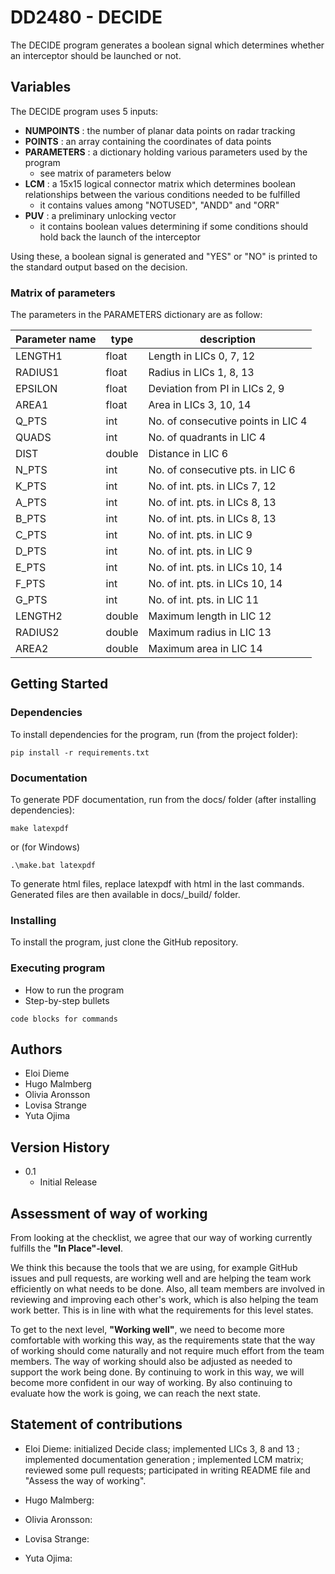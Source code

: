 # DD2480 - DECIDE

The DECIDE program generates a boolean signal which determines whether an interceptor should be launched or not.

## Variables

The DECIDE program uses 5 inputs: 
- **NUMPOINTS** : the number of planar data points on radar tracking 
- **POINTS** : an array containing the coordinates of data points
- **PARAMETERS** : a dictionary holding various parameters used by the program 
    - see matrix of parameters below
- **LCM** : a 15x15 logical connector matrix which determines boolean relationships between the various conditions needed to be fulfilled 
    - it contains values among "NOTUSED", "ANDD" and "ORR"
- **PUV** : a preliminary unlocking vector 
    - it contains boolean values determining if some conditions should hold back the launch of the interceptor

Using these, a boolean signal is generated and "YES" or "NO" is printed to the standard output based on the decision.

### Matrix of parameters
The parameters in the PARAMETERS dictionary are as follow:

| Parameter name | type | description |
| --- | --- | --- |
| LENGTH1 | float | Length in LICs 0, 7, 12 |
| RADIUS1 | float | Radius in LICs 1, 8, 13 |
| EPSILON | float | Deviation from PI in LICs 2, 9 |
| AREA1 | float | Area in LICs 3, 10, 14 |
| Q_PTS | int | No. of consecutive points in LIC 4 |
| QUADS | int | No. of quadrants in LIC 4 |
| DIST | double | Distance in LIC 6 |
| N_PTS | int | No. of consecutive pts. in LIC 6 |
| K_PTS | int | No. of int. pts. in LICs 7, 12 |
| A_PTS | int | No. of int. pts. in LICs 8, 13 |
| B_PTS | int | No. of int. pts. in LICs 8, 13 |
| C_PTS | int | No. of int. pts. in LIC 9 |
| D_PTS | int | No. of int. pts. in LIC 9 |
| E_PTS | int | No. of int. pts. in LICs 10, 14 |
| F_PTS | int | No. of int. pts. in LICs 10, 14 |
| G_PTS | int | No. of int. pts. in LIC 11 |
| LENGTH2 | double | Maximum length in LIC 12 |
| RADIUS2 | double | Maximum radius in LIC 13 |
| AREA2 | double | Maximum area in LIC 14 |

## Getting Started

### Dependencies

To install dependencies for the program, run (from the project folder):
```
pip install -r requirements.txt
```

### Documentation
To generate PDF documentation, run from the docs/ folder (after installing dependencies):
```
make latexpdf
```
or (for Windows)
```
.\make.bat latexpdf
```
To generate html files, replace latexpdf with html in the last commands.
Generated files are then available in docs/_build/ folder.

### Installing

To install the program, just clone the GitHub repository.

### Executing program

* How to run the program
* Step-by-step bullets
```
code blocks for commands
```

## Authors

* Eloi Dieme
* Hugo Malmberg
* Olivia Aronsson
* Lovisa Strange
* Yuta Ojima

## Version History

* 0.1
    * Initial Release

## Assessment of way of working

From looking at the checklist, we agree that our way of working currently fulfills the **"In Place"-level**. 

We think this because the tools that we are using, for example GitHub issues and pull requests, are working well and are helping the team work efficiently on what needs to be done. Also, all team members are involved in reviewing and improving each other's work, which is also helping the team work better. This is in line with what the requirements for this level states. 

To get to the next level, **"Working well"**, we need to become more comfortable with working this way, as the requirements state that the way of working should come naturally and not require much effort from the team members. The way of working should also be adjusted as needed to support the work being done. By continuing to work in this way, we will become more confident in our way of working. By also continuing to evaluate how the work is going, we can reach the next state.  

## Statement of contributions

* Eloi Dieme: initialized Decide class; implemented LICs 3, 8 and 13 ; implemented documentation generation ; implemented LCM matrix; reviewed some pull requests; participated in writing README file and "Assess the way of working".

* Hugo Malmberg:
* Olivia Aronsson:
* Lovisa Strange:
* Yuta Ojima: